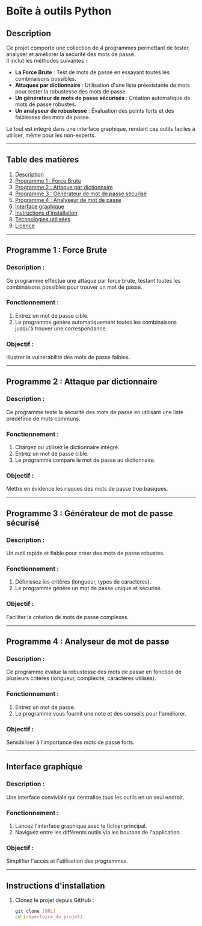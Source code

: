# Boîte à outils Python

## **Description**
Ce projet comporte une collection de 4 programmes permettant de tester, analyser et améliorer la sécurité des mots de passe.  
Il inclut les méthodes suivantes :  
- **La Force Brute** : Test de mots de passe en essayant toutes les combinaisons possibles.  
- **Attaques par dictionnaire** : Utilisation d'une liste préexistante de mots pour tester la robustesse des mots de passe.  
- **Un générateur de mots de passe sécurisés** : Création automatique de mots de passe robustes.  
- **Un analyseur de robustesse** : Évaluation des points forts et des faiblesses des mots de passe.  

Le tout est intégré dans une interface graphique, rendant ces outils faciles à utiliser, même pour les non-experts.

---

## **Table des matières**
1. [Description](#description)  
2. [Programme 1 : Force Brute](#programme-1--force-brute)  
3. [Programme 2 : Attaque par dictionnaire](#programme-2--attaque-par-dictionnaire)  
4. [Programme 3 : Générateur de mot de passe sécurisé](#programme-3--générateur-de-mot-de-passe-sécurisé)  
5. [Programme 4 : Analyseur de mot de passe](#programme-4--analyseur-de-mot-de-passe)  
6. [Interface graphique](#interface-graphique)  
7. [Instructions d'installation](#instructions-dinstallation)  
8. [Technologies utilisées](#technologies-utilisées)  
9. [Licence](#licence)  

---

## **Programme 1 : Force Brute**
### Description :  
Ce programme effectue une attaque par force brute, testant toutes les combinaisons possibles pour trouver un mot de passe.  
### Fonctionnement :  
1. Entrez un mot de passe cible.  
2. Le programme génère automatiquement toutes les combinaisons jusqu'à trouver une correspondance.  
### Objectif :  
Illustrer la vulnérabilité des mots de passe faibles.

---

## **Programme 2 : Attaque par dictionnaire**
### Description :  
Ce programme teste la sécurité des mots de passe en utilisant une liste prédéfinie de mots communs.  
### Fonctionnement :  
1. Chargez ou utilisez le dictionnaire intégré.  
2. Entrez un mot de passe cible.  
3. Le programme compare le mot de passe au dictionnaire.  
### Objectif :  
Mettre en évidence les risques des mots de passe trop basiques.

---

## **Programme 3 : Générateur de mot de passe sécurisé**
### Description :  
Un outil rapide et fiable pour créer des mots de passe robustes.  
### Fonctionnement :  
1. Définissez les critères (longueur, types de caractères).  
2. Le programme génère un mot de passe unique et sécurisé.  
### Objectif :  
Faciliter la création de mots de passe complexes.

---

## **Programme 4 : Analyseur de mot de passe**
### Description :  
Ce programme évalue la robustesse des mots de passe en fonction de plusieurs critères (longueur, complexité, caractères utilisés).  
### Fonctionnement :  
1. Entrez un mot de passe.  
2. Le programme vous fournit une note et des conseils pour l'améliorer.  
### Objectif :  
Sensibiliser à l'importance des mots de passe forts.

---

## **Interface graphique**
### Description :  
Une interface conviviale qui centralise tous les outils en un seul endroit.  
### Fonctionnement :  
1. Lancez l'interface graphique avec le fichier principal.  
2. Naviguez entre les différents outils via les boutons de l'application.  
### Objectif :  
Simplifier l'accès et l'utilisation des programmes.

---

## **Instructions d'installation**
1. Clonez le projet depuis GitHub :  
   ```bash
   git clone [URL]
   cd [répertoire_du_projet]

